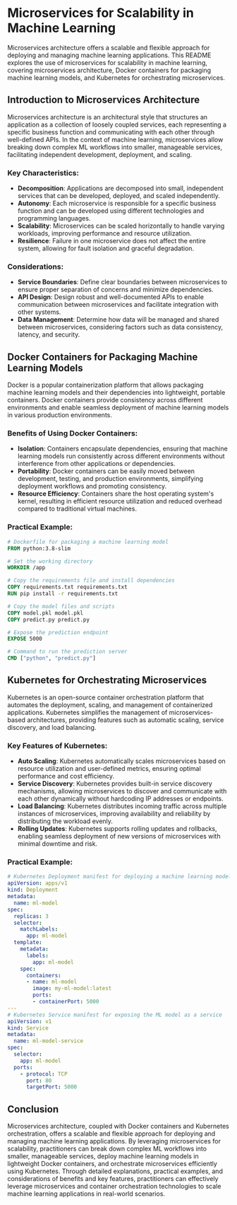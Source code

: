 # Microservices for Scalability in Machine Learning

Microservices architecture offers a scalable and flexible approach for deploying and managing machine learning applications. This README explores the use of microservices for scalability in machine learning, covering microservices architecture, Docker containers for packaging machine learning models, and Kubernetes for orchestrating microservices.

## Introduction to Microservices Architecture

Microservices architecture is an architectural style that structures an application as a collection of loosely coupled services, each representing a specific business function and communicating with each other through well-defined APIs. In the context of machine learning, microservices allow breaking down complex ML workflows into smaller, manageable services, facilitating independent development, deployment, and scaling.

### Key Characteristics:
- **Decomposition**: Applications are decomposed into small, independent services that can be developed, deployed, and scaled independently.
- **Autonomy**: Each microservice is responsible for a specific business function and can be developed using different technologies and programming languages.
- **Scalability**: Microservices can be scaled horizontally to handle varying workloads, improving performance and resource utilization.
- **Resilience**: Failure in one microservice does not affect the entire system, allowing for fault isolation and graceful degradation.

### Considerations:
- **Service Boundaries**: Define clear boundaries between microservices to ensure proper separation of concerns and minimize dependencies.
- **API Design**: Design robust and well-documented APIs to enable communication between microservices and facilitate integration with other systems.
- **Data Management**: Determine how data will be managed and shared between microservices, considering factors such as data consistency, latency, and security.

## Docker Containers for Packaging Machine Learning Models

Docker is a popular containerization platform that allows packaging machine learning models and their dependencies into lightweight, portable containers. Docker containers provide consistency across different environments and enable seamless deployment of machine learning models in various production environments.

### Benefits of Using Docker Containers:
- **Isolation**: Containers encapsulate dependencies, ensuring that machine learning models run consistently across different environments without interference from other applications or dependencies.
- **Portability**: Docker containers can be easily moved between development, testing, and production environments, simplifying deployment workflows and promoting consistency.
- **Resource Efficiency**: Containers share the host operating system's kernel, resulting in efficient resource utilization and reduced overhead compared to traditional virtual machines.

### Practical Example:
```Dockerfile
# Dockerfile for packaging a machine learning model
FROM python:3.8-slim

# Set the working directory
WORKDIR /app

# Copy the requirements file and install dependencies
COPY requirements.txt requirements.txt
RUN pip install -r requirements.txt

# Copy the model files and scripts
COPY model.pkl model.pkl
COPY predict.py predict.py

# Expose the prediction endpoint
EXPOSE 5000

# Command to run the prediction server
CMD ["python", "predict.py"]
```

## Kubernetes for Orchestrating Microservices

Kubernetes is an open-source container orchestration platform that automates the deployment, scaling, and management of containerized applications. Kubernetes simplifies the management of microservices-based architectures, providing features such as automatic scaling, service discovery, and load balancing.

### Key Features of Kubernetes:
- **Auto Scaling**: Kubernetes automatically scales microservices based on resource utilization and user-defined metrics, ensuring optimal performance and cost efficiency.
- **Service Discovery**: Kubernetes provides built-in service discovery mechanisms, allowing microservices to discover and communicate with each other dynamically without hardcoding IP addresses or endpoints.
- **Load Balancing**: Kubernetes distributes incoming traffic across multiple instances of microservices, improving availability and reliability by distributing the workload evenly.
- **Rolling Updates**: Kubernetes supports rolling updates and rollbacks, enabling seamless deployment of new versions of microservices with minimal downtime and risk.

### Practical Example:
```yaml
# Kubernetes Deployment manifest for deploying a machine learning model
apiVersion: apps/v1
kind: Deployment
metadata:
  name: ml-model
spec:
  replicas: 3
  selector:
    matchLabels:
      app: ml-model
  template:
    metadata:
      labels:
        app: ml-model
    spec:
      containers:
      - name: ml-model
        image: my-ml-model:latest
        ports:
        - containerPort: 5000
---
# Kubernetes Service manifest for exposing the ML model as a service
apiVersion: v1
kind: Service
metadata:
  name: ml-model-service
spec:
  selector:
    app: ml-model
  ports:
    - protocol: TCP
      port: 80
      targetPort: 5000
```

## Conclusion

Microservices architecture, coupled with Docker containers and Kubernetes orchestration, offers a scalable and flexible approach for deploying and managing machine learning applications. By leveraging microservices for scalability, practitioners can break down complex ML workflows into smaller, manageable services, deploy machine learning models in lightweight Docker containers, and orchestrate microservices efficiently using Kubernetes. Through detailed explanations, practical examples, and considerations of benefits and key features, practitioners can effectively leverage microservices and container orchestration technologies to scale machine learning applications in real-world scenarios.